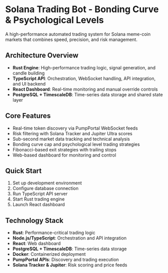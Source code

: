 # Solana Trading Bot - Bonding Curve & Psychological Levels

A high-performance automated trading system for Solana meme-coin markets that combines speed, precision, and risk management.

## Architecture Overview

- **Rust Engine**: High-performance trading logic, signal generation, and candle building
- **TypeScript API**: Orchestration, WebSocket handling, API integration, and UI backend
- **React Dashboard**: Real-time monitoring and manual override controls
- **PostgreSQL + TimescaleDB**: Time-series data storage and shared state layer

## Core Features

- Real-time token discovery via PumpPortal WebSocket feeds
- Risk filtering with Solana Tracker and Jupiter Ultra scores
- Sub-second market data tracking and technical analysis
- Bonding curve cap and psychological level trading strategies
- Fibonacci-based exit strategies with trailing stops
- Web-based dashboard for monitoring and control

## Quick Start

1. Set up development environment
2. Configure database connection
3. Run TypeScript API server
4. Start Rust trading engine
5. Launch React dashboard

## Technology Stack

- **Rust**: Performance-critical trading logic
- **Node.js/TypeScript**: Orchestration and API integration
- **React**: Web dashboard
- **PostgreSQL + TimescaleDB**: Time-series data storage
- **Docker**: Containerized deployment
- **PumpPortal APIs**: Discovery and trading execution
- **Solana Tracker & Jupiter**: Risk scoring and price feeds